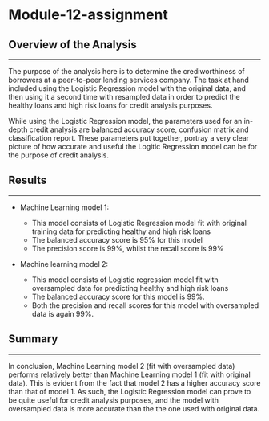# Module-12-assignment

## Overview of the Analysis
----
The purpose of the analysis here is to determine the crediworthiness of borrowers at a peer-to-peer lending services company. The task at hand included using the Logistic Regression model with the original data, and then using it a second time with resampled data in order to predict the healthy loans and high risk loans for credit analysis purposes. 

While using the Logistic Regression model, the parameters used for an in-depth credit analysis are balanced accuracy score, confusion matrix and classification report. These parameters put together, portray a very clear picture of how accurate and useful the Logitic Regression model can be for the purpose of credit analysis. 

## Results
---

* Machine Learning model 1: 
    * This model consists of Logistic Regression model fit with original training data for predicting healthy and high risk loans
    * The balanced accuracy score is 95% for this model 
    * The precision score is 99%, whilst the recall score is 99%

* Machine learning model 2:
    * This model consists of Logistic regression model fit with oversampled data for predicting healthy and high risk loans
    * The balanced accuracy score for this model is 99%.
    * Both the precision and recall scores for this model with oversampled data is again 99%.


## Summary 
---
In conclusion, Machine Learning model 2 (fit with oversampled data) performs relatively better than Machine Learning model 1 (fit with original data). This is evident from the fact that model 2 has a higher accuracy score than that of model 1. As such, the Logistic Regression model can prove to be quite useful for credit analysis purposes, and the model with oversampled data is more accurate than the the one used with original data.   


